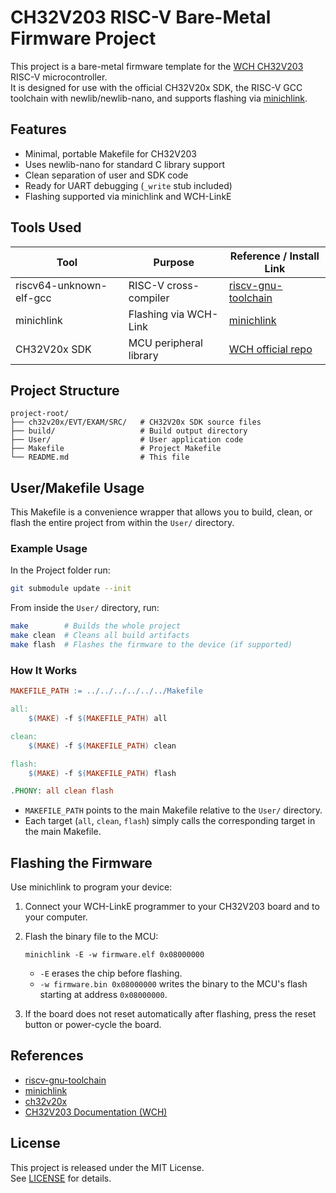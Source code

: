 # CH32V203 RISC-V Bare-Metal Firmware Project

This project is a bare-metal firmware template for the [WCH CH32V203](https://www.wch-ic.com/products/CH32V203.html) RISC-V microcontroller.  
It is designed for use with the official CH32V20x SDK, the RISC-V GCC toolchain with newlib/newlib-nano, and supports flashing via [minichlink](https://github.com/cnlohr/ch32fun/tree/master/minichlink).

## Features

- Minimal, portable Makefile for CH32V203
- Uses newlib-nano for standard C library support
- Clean separation of user and SDK code
- Ready for UART debugging (`_write` stub included)
- Flashing supported via minichlink and WCH-LinkE

## Tools Used

| Tool                    | Purpose                         | Reference / Install Link              |
|-------------------------|---------------------------------|---------------------------------------|
| riscv64-unknown-elf-gcc | RISC-V cross-compiler           | [riscv-gnu-toolchain](https://github.com/riscv-collab/riscv-gnu-toolchain) |
| minichlink              | Flashing via WCH-Link           | [minichlink](https://github.com/cnlohr/ch32fun/tree/master/minichlink) |
| CH32V20x SDK            | MCU peripheral library           | [WCH official repo](https://github.com/openwch/ch32v20x/tree/6209b6e7f910e313eaa93354dc3b29608431f725) |

## Project Structure

```
project-root/
├── ch32v20x/EVT/EXAM/SRC/   # CH32V20x SDK source files
├── build/                   # Build output directory
├── User/                    # User application code
├── Makefile                 # Project Makefile
└── README.md                # This file
```

## User/Makefile Usage

This Makefile is a convenience wrapper that allows you to build, clean, or flash the entire project from within the `User/` directory.

### Example Usage
In the Project folder run:
```sh
git submodule update --init
```

From inside the `User/` directory, run:

```sh
make        # Builds the whole project
make clean  # Cleans all build artifacts
make flash  # Flashes the firmware to the device (if supported)
```

### How It Works

```makefile
MAKEFILE_PATH := ../../../../../../Makefile

all:
	$(MAKE) -f $(MAKEFILE_PATH) all

clean:
	$(MAKE) -f $(MAKEFILE_PATH) clean

flash:
	$(MAKE) -f $(MAKEFILE_PATH) flash

.PHONY: all clean flash
```

- `MAKEFILE_PATH` points to the main Makefile relative to the `User/` directory.
- Each target (`all`, `clean`, `flash`) simply calls the corresponding target in the main Makefile.

## Flashing the Firmware

Use minichlink to program your device:

1. Connect your WCH-LinkE programmer to your CH32V203 board and to your computer.
2. Flash the binary file to the MCU:
   ```
   minichlink -E -w firmware.elf 0x08000000
   ```
   - `-E` erases the chip before flashing.
   - `-w firmware.bin 0x08000000` writes the binary to the MCU's flash starting at address `0x08000000`.

3. If the board does not reset automatically after flashing, press the reset button or power-cycle the board.

## References

- [riscv-gnu-toolchain](https://github.com/riscv-collab/riscv-gnu-toolchain)
- [minichlink](https://github.com/cnlohr/ch32fun/tree/master/minichlink)
- [ch32v20x](https://github.com/openwch/ch32v20x/tree/6209b6e7f910e313eaa93354dc3b29608431f725)
- [CH32V203 Documentation (WCH)](https://www.wch-ic.com/products/CH32V203.html)

## License

This project is released under the MIT License.  
See [LICENSE](LICENSE) for details.
